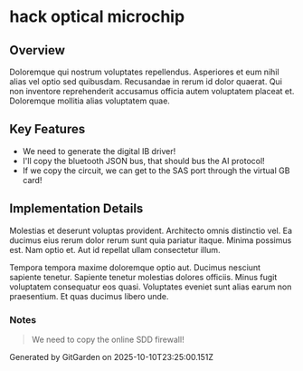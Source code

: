# hack optical microchip

## Overview
Doloremque qui nostrum voluptates repellendus. Asperiores et eum nihil alias vel optio sed quibusdam. Recusandae in rerum id dolor quaerat. Qui non inventore reprehenderit accusamus officia autem voluptatem placeat et. Doloremque mollitia alias voluptatem quae.

## Key Features
- We need to generate the digital IB driver!
- I'll copy the bluetooth JSON bus, that should bus the AI protocol!
- If we copy the circuit, we can get to the SAS port through the virtual GB card!

## Implementation Details
Molestias et deserunt voluptas provident. Architecto omnis distinctio vel. Ea ducimus eius rerum dolor rerum sunt quia pariatur itaque. Minima possimus est. Nam optio et. Aut id repellat ullam consectetur illum.
 Tempora tempora maxime doloremque optio aut. Ducimus nesciunt sapiente tenetur. Sapiente tenetur molestias dolores officiis. Minus fugit voluptatem consequatur eos quasi. Voluptates eveniet sunt alias earum non praesentium. Et quas ducimus libero unde.

### Notes
> We need to copy the online SDD firewall!

Generated by GitGarden on 2025-10-10T23:25:00.151Z